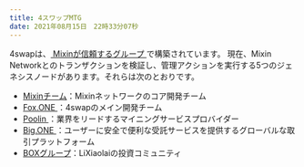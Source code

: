 ```yaml
---
title: 4スワップMTG
date: 2021年08月15日　22時33分07秒
---
```


4swapは、[ Mixinが信頼するグループ ](https://developers.mixin.one/document/mainnet/mtg)で構築されています。  現在、Mixin Networkとのトランザクションを検証し、管理アクションを実行する5つのジェネシスノードがあります。それらは次のとおりです。

- [ Mixinチーム](https://mixin.one/)：Mixinネットワークのコア開発チーム
- [ Fox.ONE ](https://fox.one/)：4swapのメイン開発チーム
- [ Poolin ](https://poolin.com/)：業界をリードするマイニングサービスプロバイダー
- [ Big.ONE ](https://big.one/)：ユーザーに安全で便利な受託サービスを提供するグローバルな取引プラットフォーム
- [ BOXグループ](https://onregularinvesting.com/)：LiXiaolaiの投資コミュニティ

